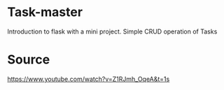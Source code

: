 # Task-master
Introduction to flask with a mini project.
Simple CRUD operation of Tasks

# Source
https://www.youtube.com/watch?v=Z1RJmh_OqeA&t=1s
